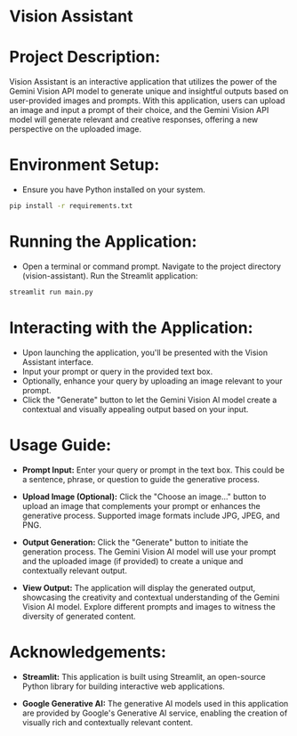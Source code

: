 # Vision Assistant

# Project Description:

 Vision Assistant is an interactive application that utilizes the power of the Gemini Vision API model to generate unique and insightful outputs based on user-provided images and prompts. With this application, users can upload an image and input a prompt of their choice, and the Gemini Vision API model will generate relevant and creative responses, offering a new perspective on the uploaded image.



# Environment Setup:

- Ensure you have Python installed on your system.
```bash 
pip install -r requirements.txt
```

# Running the Application:
- Open a terminal or command prompt.
Navigate to the project directory (vision-assistant).
Run the Streamlit application:
```bash 
streamlit run main.py
```
# Interacting with the Application:

- Upon launching the application, you'll be presented with the  Vision Assistant interface.
- Input your prompt or query in the provided text box.
- Optionally, enhance your query by uploading an image relevant to your prompt.
- Click the "Generate" button to let the Gemini Vision AI model create a contextual and visually appealing output based on your input.

# Usage Guide:

- **Prompt Input:** Enter your query or prompt in the text box. This could be a sentence, phrase, or question to guide the generative process.

- **Upload Image (Optional):** Click the "Choose an image..." button to upload an image that complements your prompt or enhances the generative process. Supported image formats include JPG, JPEG, and PNG.

- **Output Generation:** Click the "Generate" button to initiate the generation process. The Gemini Vision AI model will use your prompt and the uploaded image (if provided) to create a unique and contextually relevant output.

- **View Output:** The application will display the generated output, showcasing the creativity and contextual understanding of the Gemini Vision AI model. Explore different prompts and images to witness the diversity of generated content.


# Acknowledgements:

- **Streamlit:** This application is built using Streamlit, an open-source Python library for building interactive web applications.

- **Google Generative AI:** The generative AI models used in this application are provided by Google's Generative AI service, enabling the creation of visually rich and contextually relevant content.





